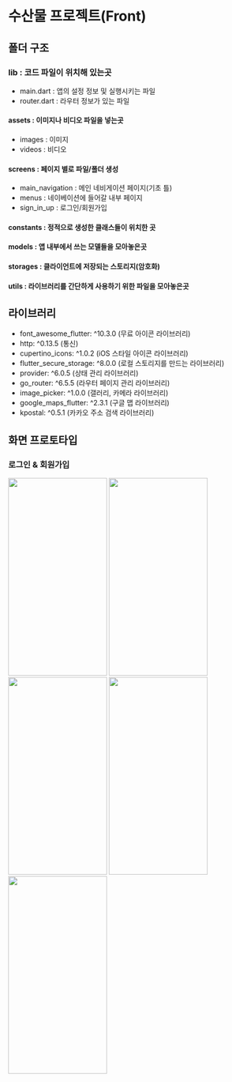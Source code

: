 # 수산물 프로젝트(Front)

## 폴더 구조

### lib : 코드 파일이 위치해 있는곳

- main.dart : 앱의 설정 정보 및 실행시키는 파일
- router.dart : 라우터 정보가 있는 파일

#### assets : 이미지나 비디오 파일을 넣는곳

- images : 이미지
- videos : 비디오

#### screens : 페이지 별로 파일/폴더 생성

- main_navigation : 메인 네비게이션 페이지(기초 틀)
- menus : 네이베이션에 들어갈 내부 페이지
- sign_in_up : 로그인/회원가입

#### constants : 정적으로 생성한 클래스들이 위치한 곳

#### models : 앱 내부에서 쓰는 모델들을 모아놓은곳

#### storages : 클라이언트에 저장되는 스토리지(암호화)

#### utils : 라이브러리를 간단하게 사용하기 위한 파일을 모아놓은곳

## 라이브러리

- font_awesome_flutter: ^10.3.0 (무료 아이콘 라이브러리)
- http: ^0.13.5 (통신)
- cupertino_icons: ^1.0.2 (iOS 스타일 아이콘 라이브러리)
- flutter_secure_storage: ^8.0.0 (로컬 스토리지를 만드는 라이브러리)
- provider: ^6.0.5 (상태 관리 라이브러리)
- go_router: ^6.5.5 (라우터 페이지 관리 라이브러리)
- image_picker: ^1.0.0 (갤러리, 카메라 라이브러리)
- google_maps_flutter: ^2.3.1 (구글 맵 라이브러리)
- kpostal: ^0.5.1 (카카오 주소 검색 라이브러리)

## 화면 프로토타입
### 로그인 & 회원가입

<img src=![KakaoTalk_20230928_193822148](https://github.com/SWAG-2023ICT/marine_front/assets/77985708/62408601-cf7e-4f03-8515-5779cdfee3d2)  width="200" height="400"/>
<img src=![KakaoTalk_20230928_193745558](https://github.com/SWAG-2023ICT/marine_front/assets/77985708/1d5591dc-ccc0-4c41-a758-90ed79bd6d64)  width="200" height="400"/>
<img src=![KakaoTalk_20230928_193745558_01](https://github.com/SWAG-2023ICT/marine_front/assets/77985708/ca2813ac-335e-4bc0-a3bf-4fe99127bec5)  width="200" height="400"/>
<img src=![KakaoTalk_20230928_193745558_02](https://github.com/SWAG-2023ICT/marine_front/assets/77985708/488b0d59-b71d-48c8-ad6f-fe2834299fae)  width="200" height="400"/>
<img src=![KakaoTalk_20230928_193745558_03](https://github.com/SWAG-2023ICT/marine_front/assets/77985708/b9e32f08-f040-4680-8162-d6a90afc460d)  width="200" height="400"/>

